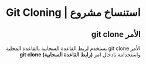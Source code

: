 <div dir="rtl">

#  استنساخ مشروع | Git Cloning
## الأمر git clone

الأمر git clone يستخدم لربط القاعدة السحابية بالقاعدة المحلية
<br> 
واستخدامة بادخال امر **(رابط القاعدة السحابية) git clone**

</div>
